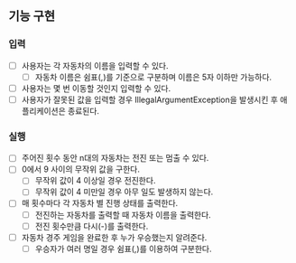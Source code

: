 ## 기능 구현
### 입력
- [ ] 사용자는 각 자동차의 이름을 입력할 수 있다.
  - [ ] 자동차 이름은 쉼표(,)를 기준으로 구분하며 이름은 5자 이하만 가능하다.
- [ ] 사용자는 몇 번 이동할 것인지 입력할 수 있다.
- [ ] 사용자가 잘못된 값을 입력할 경우 IllegalArgumentException을 발생시킨 후 애플리케이션은 종료된다.
### 실행
- [ ] 주어진 횟수 동안 n대의 자동차는 전진 또는 멈출 수 있다.
- [ ] 0에서 9 사이의 무작위 값을 구한다.
  - [ ] 무작위 값이 4 이상일 경우 전진한다.
  - [ ] 무작위 값이 4 미만일 경우 아무 일도 발생하지 않는다.
- [ ] 매 횟수마다 각 자동차 별 진행 상태를 출력한다.
  - [ ] 전진하는 자동차를 출력할 때 자동차 이름을 출력한다.
  - [ ] 전진 횟수만큼 다시(-)를 출력한다.
- [ ] 자동차 경주 게임을 완료한 후 누가 우승했는지 알려준다.
  - [ ] 우승자가 여러 명일 경우 쉼표(,)를 이용하여 구분한다.